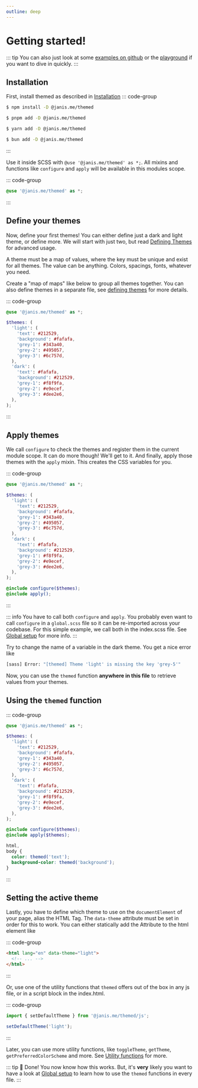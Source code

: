 ```yaml
---
outline: deep
---
```


# Getting started!

::: tip
You can also just look at some [examples on github](https://github.com/janis-me/themed/tree/main/examples) or the [playground](https://playground.themed.janis.me) if you want to dive in quickly.
:::

## Installation

First, install themed as described in [Installation](/guide/installation)
::: code-group

```sh [npm]
$ npm install -D @janis.me/themed
```

```sh [pnpm]
$ pnpm add -D @janis.me/themed
```

```sh [yarn]
$ yarn add -D @janis.me/themed
```

```sh [bun]
$ bun add -D @janis.me/themed
```

:::

Use it inside SCSS with `@use '@janis.me/themed' as *;`. All mixins and functions like `configure` and `apply` will be available in this modules scope.

::: code-group

```scss [style.scss] {1}
@use '@janis.me/themed' as *;
```

:::

## Define your themes

Now, define your first themes! You can either define just a dark and light theme, or define more. We will start with just two, but read [Defining Themes](/guide/defining-themes) for advanced usage.

A theme must be a map of values, where the key must be unique and exist for all themes.
The value can be anything. Colors, spacings, fonts, whatever you need.

Create a "map of maps" like below to group all themes together. You can also define themes in a separate file, see [defining themes](/guide/defining-themes) for more details.

::: code-group

```scss [style.scss] {3-18}
@use '@janis.me/themed' as *;

$themes: (
  'light': (
    'text': #212529,
    'background': #fafafa,
    'grey-1': #343a40,
    'grey-2': #495057,
    'grey-3': #6c757d,
  ),
  'dark': (
    'text': #fafafa,
    'background': #212529,
    'grey-1': #f8f9fa,
    'grey-2': #e9ecef,
    'grey-3': #dee2e6,
  ),
);
```

:::

## Apply themes

We call `configure` to check the themes and register them in the current module scope. It can do more though! We'll get to it.
And finally, apply those themes with the `apply` mixin. This creates the CSS variables for you.

::: code-group

```scss [style.scss] {20-21}
@use '@janis.me/themed' as *;

$themes: (
  'light': (
    'text': #212529,
    'background': #fafafa,
    'grey-1': #343a40,
    'grey-2': #495057,
    'grey-3': #6c757d,
  ),
  'dark': (
    'text': #fafafa,
    'background': #212529,
    'grey-1': #f8f9fa,
    'grey-2': #e9ecef,
    'grey-3': #dee2e6,
  ),
);

@include configure($themes);
@include apply();
```

:::

::: info
You have to call both `configure` and `apply`. You probably even want to call `configure` in a `global.scss` file so it can be re-imported across your codebase.
For this simple example, we call both in the index.scss file. See [Global setup](/guide/global-setup) for more info.
:::

Try to change the name of a variable in the dark theme. You get a nice error like

```sh
[sass] Error: "[themed] Theme 'light' is missing the key 'grey-5'"
```

Now, you can use the `themed` function **anywhere in this file** to retrieve values from your themes.

## Using the `themed` function

::: code-group

```scss [style.scss] {23-27}
@use '@janis.me/themed' as *;

$themes: (
  'light': (
    'text': #212529,
    'background': #fafafa,
    'grey-1': #343a40,
    'grey-2': #495057,
    'grey-3': #6c757d,
  ),
  'dark': (
    'text': #fafafa,
    'background': #212529,
    'grey-1': #f8f9fa,
    'grey-2': #e9ecef,
    'grey-3': #dee2e6,
  ),
);

@include configure($themes);
@include apply($themes);

html,
body {
  color: themed('text');
  background-color: themed('background');
}
```

:::

## Setting the active theme

Lastly, you have to define which theme to use on the `documentElement` of your page, alias the HTML Tag. The `data-theme` attribute must be set in order for this to work.
You can either statically add the Attribute to the html element like

::: code-group

```html [index.html] {1}
<html lang="en" data-theme="light">
  <!-- ... -->
</html>
```

:::

Or, use one of the utility functions that `themed` offers out of the box in any js file, or in a script block in the index.html.

::: code-group

```js [index.js] {1-3}
import { setDefaultTheme } from '@janis.me/themed/js';

setDefaultTheme('light');
```

:::

Later, you can use more utility functions, like `toggleTheme`, `getTheme`, `getPreferredColorScheme` and more. See [Utility functions](/guide/utility-functions) for more.

::: tip
:tada: Done! You now know how this works. But, it's **very** likely you want to have a look at [Global setup](/guide/global-setup) to learn how to use the `themed` functions in every file.
:::
